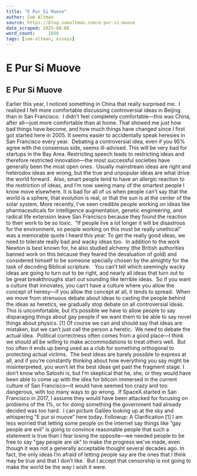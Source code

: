 ```yaml
---
title: "E Pur Si Muove"
author: Sam Altman
source: https://blog.samaltman.com/e-pur-si-muove
date_scraped: 2025-08-06
word_count:     1056
tags: [sam-altman, essays]
---
```


# E Pur Si Muove

## E Pur Si Muove
Earlier
this year, I noticed something in China that really surprised me.  I
realized I felt more comfortable discussing controversial ideas in Beijing than
in San Francisco.  I didn’t feel completely comfortable—this was China,
after all—just more comfortable than at home.
That showed me just how bad things have become, and how much things
have changed since I first got started here in 2005.
It
seems easier to accidentally speak heresies in San Francisco every year.  Debating a controversial idea, even if you
95% agree with the consensus side, seems ill-advised.
This will be very bad for startups in the Bay Area.
Restricting
speech leads to restricting ideas and therefore restricted innovation—the most
successful societies have generally been the most open ones.  Usually mainstream ideas are right and
heterodox ideas are wrong, but the true and unpopular ideas are what drive the
world forward.  Also, smart people tend
to have an allergic reaction to the restriction of ideas, and I’m now seeing
many of the smartest people I know move elsewhere.
It
is bad for all of us when people can’t say that the world is a sphere, that
evolution is real, or that the sun is at the center of the solar system.
More
recently, I’ve seen credible people working on ideas like pharmaceuticals for
intelligence augmentation, genetic engineering, and radical life extension
leave San Francisco because they found the reaction to their work to be so
toxic.  “If people live a lot longer it
will be disastrous for the environment, so people working on this must be
really unethical” was a memorable quote I heard this year.
To
get the really good ideas, we need to tolerate really bad and wacky ideas too.
 In addition to the work Newton is best known for, he also studied alchemy
(the British authorities banned work on this because they feared the
devaluation of gold) and considered himself to be someone specially chosen by
the almighty for the task of decoding Biblical scripture.  
You
can’t tell which seemingly wacky ideas are going to turn out to be right, and
nearly all ideas that turn out to be great breakthroughs start out sounding
like terrible ideas.  So if you want a culture that innovates, you can’t
have a culture where you allow the concept of heresy—if you allow the concept
at all, it tends to spread.  When we move
from strenuous debate about ideas to casting the people behind the ideas as
heretics, we gradually stop debate on all controversial ideas.
This
is uncomfortable, but it’s possible we have to allow people to say disparaging
things about gay people if we want them to be able to say novel things about
physics. [1] Of course we can and should say that ideas are mistaken, but we
can’t just call the person a heretic.  We
need to debate the actual idea. 
Political
correctness often comes from a good place—I think we should all be willing to
make accommodations to treat others well.  But too often it ends up being
used as a club for something orthogonal to protecting actual victims.  The best ideas are barely possible to express
at all, and if you’re constantly thinking about how everything you say might be
misinterpreted, you won’t let the best ideas get past the fragment stage.
I
don’t know who Satoshi is, but I’m skeptical that he, she, or they would have
been able to come up with the idea for bitcoin immersed in the current culture of
San Francisco—it would have seemed too crazy and too dangerous, with too many
ways to go wrong.  If SpaceX started in San Francisco in 2017, I assume
they would have been attacked for focusing on problems of the 1%, or for doing
something the government had already decided was too hard.  I can picture
Galileo looking up at the sky and whispering “E pur si muove” here today.
Followup: A Clarification
[1]
I am less worried that letting some people on the internet say things like “gay
people are evil” is going to convince reasonable people that such a
statement is true than I fear losing the opposite—we needed people to be free to say "gay people are ok" to make the progress we've made, even though it was not a generally acceptable thought several decades ago.
In
fact, the only ideas I’m afraid of letting people say are the ones that I think
may be true and that I don’t like.  But I accept that censorship is not
going to make the world be the way I wish it were.
